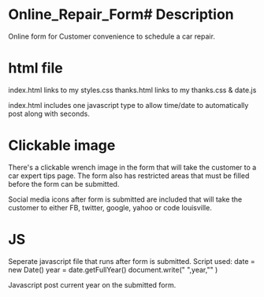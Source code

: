 # Online_Repair_Form# Description

Online form for Customer convenience to schedule a car repair. 

# html file

index.html links to my styles.css
thanks.html links to my thanks.css & date.js

index.html includes one javascript type to allow time/date to automatically post along with seconds.

# Clickable image

There's a clickable wrench image in the form that will take the customer to a car expert tips page. The form also has restricted areas that must be filled before the form can be submitted.

Social media icons after form is submitted are included that will take the customer to either FB, twitter, google, yahoo or code louisville.

# JS

Seperate javascript file that runs after form is submitted.
Script used:
date = new Date()
year = date.getFullYear()
document.write(" ",year,"" )

Javascript post current year on the submitted form.
